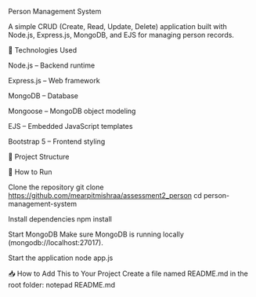Person Management System

A simple CRUD (Create, Read, Update, Delete) application built with Node.js, Express.js, MongoDB, and EJS for managing person records.

🔧 Technologies Used

Node.js – Backend runtime

Express.js – Web framework

MongoDB – Database

Mongoose – MongoDB object modeling

EJS – Embedded JavaScript templates

Bootstrap 5 – Frontend styling

📂 Project Structure

🚀 How to Run

Clone the repository git clone https://github.com/mearpitmishraa/assessment2_person cd person-management-system

Install dependencies npm install

Start MongoDB Make sure MongoDB is running locally (mongodb://localhost:27017).

Start the application node app.js

📥 How to Add This to Your Project
Create a file named README.md in the root folder:
notepad README.md
